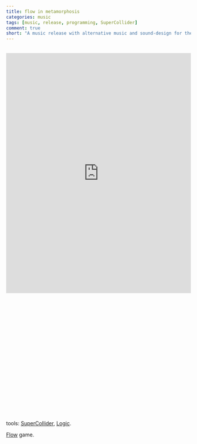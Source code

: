 ```yaml
---
title: flow in metamorphosis
categories: music
tags: [music, release, programming, SuperCollider]
comment: true
short: "A music release with alternative music and sound-design for the original Flow game."
---
```

<br>
<div style="max-width: 700px;"><div style="left: 0; width: 100%; height: 0; position: relative; padding-bottom: 100%; padding-top: 150px"><iframe src="https://bandcamp.com/EmbeddedPlayer/album=1059876023/size=large/bgcol=ffffff/linkcol=0687f5/transparent=true/"  style="border: 0; top: 0; left: 0; width: 100%; height: 100%; position: absolute;" allowfullscreen scrolling="no" seamless></iframe></div></div>
<br>

<script src="https://fast.wistia.com/embed/medias/87oemef83m.jsonp" async></script><script src="https://fast.wistia.com/assets/external/E-v1.js" async></script><div class="wistia_responsive_padding" style="padding:62.5% 0 0 0;position:relative;"><div class="wistia_responsive_wrapper" style="height:100%;left:0;position:absolute;top:0;width:100%;"><div class="wistia_embed wistia_async_87oemef83m videoFoam=true" style="height:100%;position:relative;width:100%"><div class="wistia_swatch" style="height:100%;left:0;opacity:0;overflow:hidden;position:absolute;top:0;transition:opacity 200ms;width:100%;"><img src="https://fast.wistia.com/embed/medias/87oemef83m/swatch" style="filter:blur(5px);height:100%;object-fit:contain;width:100%;" alt="" onload="this.parentNode.style.opacity=1;" /></div></div></div></div>

tools: [SuperCollider](https://supercollider.github.io/), [Logic](https://www.apple.com/uk/logic-pro/).

[Flow](http://www.jenovachen.com/flowingames/flowing.htm) game.
